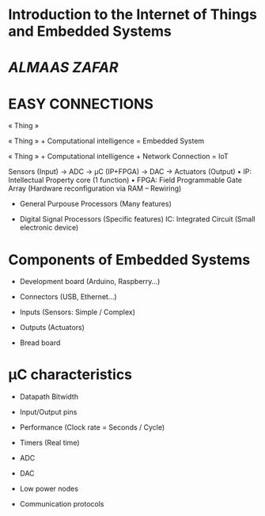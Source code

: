 #           Introduction to the  Internet of Things and Embedded Systems 
 #  *ALMAAS ZAFAR*
 
   #            EASY CONNECTIONS
    
« Thing »

« Thing » + Computational intelligence = Embedded System

« Thing » + Computational intelligence + Network Connection = IoT

Sensors (Input) -> ADC -> µC (IP+FPGA) -> DAC -> Actuators (Output)
• IP: Intellectual Property core (1 function)
• FPGA: Field Programmable Gate Array (Hardware reconfiguration via RAM – Rewiring)

- General Purpouse Processors (Many features)

- Digital Signal Processors (Specific features)
 IC: Integrated Circuit (Small electronic device)


#    Components of Embedded Systems

- Development board (Arduino, Raspberry…)

- Connectors (USB, Ethernet…)

- Inputs (Sensors: Simple / Complex)

- Outputs (Actuators)

- Bread board

#    µC characteristics  

- Datapath Bitwidth

- Input/Output pins

- Performance (Clock rate = Seconds / Cycle)

- Timers (Real time)

- ADC

- DAC

- Low power nodes

- Communication protocols
